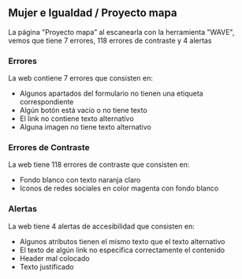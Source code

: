 ## Mujer e Igualdad / Proyecto mapa

La página "Proyecto mapa” al escanearla con la herramienta "WAVE", vemos que tiene 7 errores, 118 errores de contraste y 4 alertas

### Errores
La web contiene 7 errores que consisten en:
 * Algunos apartados del formulario no tienen una etiqueta correspondiente
 * Algún botón está vacío o no tiene texto
 * El link no contiene texto alternativo
 * Alguna imagen no tiene texto alternativo

### Errores de Contraste
La web tiene 118 errores de contraste que consisten en:
* Fondo blanco con texto naranja claro
* Iconos de redes sociales en color magenta con fondo blanco

### Alertas
La web tiene 4 alertas de accesibilidad que consisten en:
* Algunos atributos tienen el mismo texto que el texto alternativo
* El texto de algún link no especifica correctamente el contenido
* Header mal colocado
* Texto justificado
